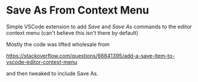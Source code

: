 # Save As From Context Menu

Simple VSCode extension to add *Save* and *Save As* commands to the editor context menu (can't believe this isn't there by default)

Mostly the code was lifted wholesale from 

https://stackoverflow.com/questions/66841395/add-a-save-item-to-vscode-editor-context-menu

and then tweaked to include Save As.


###### 